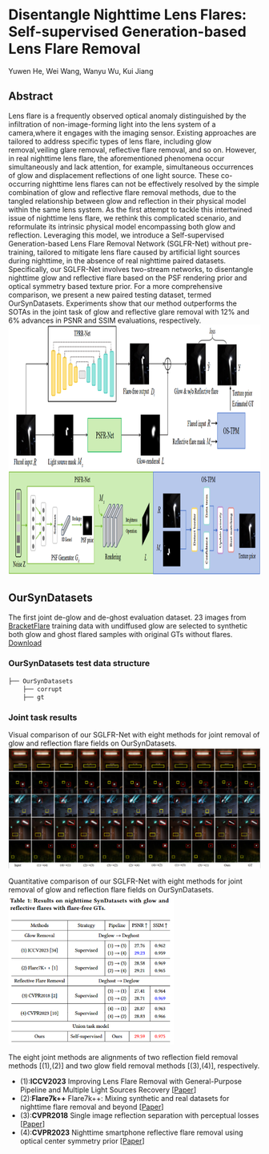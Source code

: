 # Disentangle Nighttime Lens Flares: Self-supervised Generation-based Lens Flare Removal

Yuwen He, Wei Wang, Wanyu Wu, Kui Jiang

## Abstract

Lens flare is a frequently observed optical anomaly distinguished by the infiltration of non-image-forming light into the lens system of a camera,where it engages with the imaging sensor. Existing approaches are tailored to address specific types of lens flare, including glow removal,veiling glare removal, reflective flare removal, and so on. However, in real nighttime lens flare, the aforementioned phenomena occur simultaneously and lack attention, for example, simultaneous occurrences of glow and displacement reflections of one light source. These co-occurring nighttime lens flares can not be effectively resolved by the simple combination of glow and reflective flare removal methods, due to the tangled relationship between glow and reflection in their physical model within the same lens system. As the first attempt to tackle this intertwined issue of nighttime lens flare, we rethink this complicated scenario, and reformulate its intrinsic physical model encompassing both glow and reflection. Leveraging this model, we introduce a Self-supervised Generation-based Lens Flare Removal Network (SGLFR-Net) without pre-training, tailored to mitigate lens flare caused by artificial light sources during nighttime, in the absence of real nighttime paired datasets. Specifically, our SGLFR-Net involves two-stream networks, to disentangle nighttime glow and reflective flare based on the PSF rendering prior and optical symmetry based texture prior. For a more comprehensive comparison, we present a new paired testing dataset, termed OurSynDatasets. Experiments show that our method outperforms the SOTAs in the joint task of glow and reflective glare removal with 12% and 6% advances in PSNR and SSIM evaluations, respectively.
<img title="" src="./network.png" alt="" height="500" width="700">
## OurSynDatasets

 The first joint de-glow and de-ghost evaluation dataset. 23 images from [BracketFlare](https://github.com/ykdai/BracketFlare) training data with undiffused glow are selected to synthetic both glow and ghost flared samples with original GTs without flares. 
 [Download](https://drive.google.com/drive/folders/1dpVe04tC_WsBQQayIIEb0HU0-SYA9j3D?usp=sharing)

### OurSynDatasets test data structure

```
├── OurSynDatasets
    ├── corrupt
    ├── gt
```

### Joint task results

Visual comparison of our SGLFR-Net with eight methods for joint removal of glow and reflection flare fields on OurSynDatasets.
![Figure1](./readmeImage/datasets.png)

Quantitative comparison of our SGLFR-Net with eight methods for joint removal of glow and reflection flare fields on OurSynDatasets.<br>
<img title="" src="./readmeImage/Table1.png" alt="" height="300" width="330">

The eight joint methods are alignments of two reflection field removal methods [(1),(2)] and two glow field removal methods [(3),(4)], respectively.<br>

- (1):**ICCV2023** Improving Lens Flare Removal with General-Purpose Pipeline and Multiple Light Sources Recovery [[Paper](https://openaccess.thecvf.com/content/ICCV2023/papers/Zhou_Improving_Lens_Flare_Removal_with_General-Purpose_Pipeline_and_Multiple_Light_ICCV_2023_paper.pdf)]
  <br>
- (2):**Flare7k++** Flare7k++: Mixing synthetic and real datasets for nighttime flare removal and beyond [[Paper](https://arxiv.org/pdf/2306.04236.pdf)]
  <br>
- (3):**CVPR2018** Single image reflection separation with perceptual losses [[Paper](https://openaccess.thecvf.com/content_cvpr_2018/papers/Zhang_Single_Image_Reflection_CVPR_2018_paper.pdf)]
  <br>
- (4):**CVPR2023** Nighttime smartphone reflective flare removal using optical center symmetry prior [[Paper](https://openaccess.thecvf.com/content/CVPR2023/papers/Dai_Nighttime_Smartphone_Reflective_Flare_Removal_Using_Optical_Center_Symmetry_Prior_CVPR_2023_paper.pdf)]
